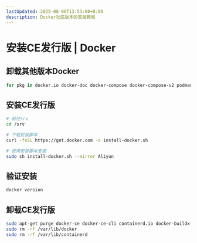 ```yaml
---
lastUpdated: 2025-08-06T13:53:00+8:00
description: Docker社区版本的安装教程
---
```


# 安装CE发行版 | Docker

## 卸载其他版本Docker

```bash
for pkg in docker.io docker-doc docker-compose docker-compose-v2 podman-docker containerd runc; do sudo apt-get remove $pkg; done
```

## 安装CE发行版

```bash
# 前往srv
cd /srv

# 下载安装脚本
curl -fsSL https://get.docker.com -o install-docker.sh

# 使用安装脚本安装
sudo sh install-docker.sh --mirror Aliyun
```

## 验证安装

```bash
docker version
```

## 卸载CE发行版

```bash
sudo apt-get purge docker-ce docker-ce-cli containerd.io docker-buildx-plugin docker-compose-plugin docker-ce-rootless-extras
sudo rm -rf /var/lib/docker
sudo rm -rf /var/lib/containerd
```
